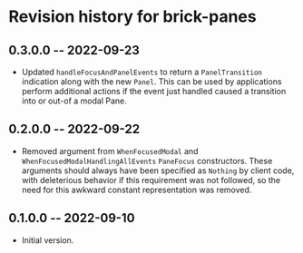 # Revision history for brick-panes

## 0.3.0.0 -- 2022-09-23

* Updated `handleFocusAndPanelEvents` to return a `PanelTransition` indication
  along with the new `Panel`.  This can be used by applications perform
  additional actions if the event just handled caused a transition into or out-of
  a modal Pane.

## 0.2.0.0 -- 2022-09-22

* Removed argument from `WhenFocusedModal` and
  `WhenFocusedModalHandlingAllEvents` `PaneFocus` constructors.  These arguments
  should always have been specified as `Nothing` by client code, with deleterious
  behavior if this requirement was not followed, so the need for this awkward
  constant representation was removed.

## 0.1.0.0 -- 2022-09-10

* Initial version.
